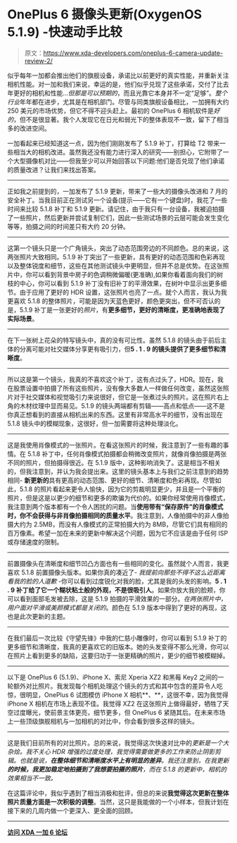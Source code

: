 # OnePlus 6 摄像头更新(OxygenOS 5.1.9) -快速动手比较

> 原文：<https://www.xda-developers.com/oneplus-6-camera-update-review-2/>

似乎每年一加都会推出他们的旗舰设备，承诺比以前更好的真实性能，并重新关注相机性能。对一加和我们来说，幸运的是，他们似乎兑现了这些承诺，交付了比去年更好的相机和性能...*但那是可以预期的*，而且光靠它本身并不一定“足够”。*整个行业*年年都在进步，尤其是在相机部门。尽管与同类旗舰设备相比，一加拥有大约 250 美元的市场优势，但它不得不迎头赶上。最初的 OnePlus 6 相机软件是*好的*，但不是很显著。我个人发现它在日光和弱光下的整体表现不一致，留下了相当多的改进空间。

一加看起来已经知道这一点，因为他们刚刚发布了 5.1.9 补丁，打算给 T2 带来一些相当大的相机改进。虽然我还没有能力进行深入的研究——别担心，它附带了一个大型摄像机对比——但我至少可以开始回答以下问题:他们是否兑现了他们承诺的质量改进？让我们来找出答案。

* * *

正如我之前提到的，一加发布了 5.1.9 更新，带来了一些大的摄像头改进和 7 月的安全补丁。当我目前正在测试另一个设备(提示——它有一个键盘)时，我花了一些时间来比较 5.1.8 补丁和 5.1.9 更新。请记住，由于我只有一台设备，我被迫拍摄了一些照片，然后更新并尝试复制它们，因此一些测试场景的云层可能会发生变化等等，拍摄之间的时间差只有大约 20 分钟。

* * *

这第一个镜头只是一个广角镜头，突出了动态范围旁边的不同颜色。总的来说，这两张照片大致相同。5.1.9 补丁突出了一些更新，具有更好的动态范围和色彩再现以及整体锐度和细节，这些在其他测试镜头中更明显，但并不总是优势。在这张照片中，你可以看到背景中房子的色调稍微偏暖(更准确),如果你看着面向我们的树枝的中心，你可以看到 5.1.9 补丁没有旧补丁的平滑效果，在树叶中显示出更多细节。由于应用了更好的 HDR 设置，这张照片也亮了一点。就个人而言，我认为我更喜欢 5.1.8 的整体照片，可能是因为天蓝色更好，颜色更突出，但不可否认的是，5.1.9 补丁是一张更好的*照片*，有**更多细节，更好的清晰度，更准确地表现了实际场景**。

* * *

在下一张树上花朵的特写镜头中，真的没有可比性。虽然 5.1.8 的镜头由于前后主体的分离可能对社交媒体分享更有吸引力，但**5 . 1 . 9 的镜头提供了更多细节和清晰度**。

* * *

所以这是第一个镜头，我真的不喜欢这个补丁，这有点过头了，HDR。现在，我在股票设置中拍摄了所有这些照片，没有像大多数人一样做任何改变，虽然这张照片对于社交媒体和视觉吸引力来说很好，但它是一张煮过头的照片。这在照片右上角的木材纹理中显而易见。5.1.9 的镜头两端都有剪辑——高点和低点——这不是你真正想看到的直接从相机出来的东西。这里有非常高水平的细节，没有出现在 5.1.8 镜头中的模糊现象，这很好，但一加需要将这种处理淡化。

* * *

这是我使用肖像模式的一张照片。在看这张照片的时候，我注意到了一些有趣的事情。在 5.1.8 补丁中，任何肖像模式拍摄都会稍微改变照片，就像肖像拍摄是两张不同的照片，但拍摄得很近。在 5.1.9 版中，这种影响消失了。这是相当不相关的，但我注意到，并认为我会提出来。这里的镜头基本上与我们之前注意到的趋势相同- **新更新的**具有更高的动态范围、更好的细节、清晰度和色彩再现。尽管如此，5.1.8 的照片看起来更令人愉快，因为它的剪裁明显更少，并且是一个平衡的照片，但是这是以更少的细节和更多的欺骗为代价的。如果你经常使用肖像模式，我注意到两个版本都有一个令人困扰的问题。当**使用带有“保存原件”的肖像模式时，你不会获得与非肖像拍摄相同的质量水平**。我注意到，人像拍摄中的非人像拍摄大约为 2.5MB，而没有人像模式的正常拍摄大约为 8MB，尽管它们具有相同的百万像素。希望一加在未来的更新中解决这个问题，因为它不应该是由于任何 ISP 或存储速度的限制。

* * *

前置摄像头在清晰度和细节凹凸方面也有一些相同的变化。虽然就个人而言，我更喜欢 5.1.8 前置摄像头版本。如果你真的凑近了- *我提前向那些不得不这么近距离看我的脸的人道歉* -你可以看到过度锐化对我的脸，尤其是我的头发的影响。**5 . 1 . 9 补丁给了它一个糊状粘土般的外观，不是很吸引人**。如果你放大我的脸颊，你可以看到面部毛发被去除，这是 5.1.9 拍摄的平滑效果的一部分。*在两张照片中，用户面对平滑或美颜模式都是关闭的*。颜色在 5.1.9 版本中得到了更好的再现，这也是此次更新的主题。

* * *

在我们最后一次比较《守望先锋》中我的仁慈小雕像时，你可以看到 5.1.9 补丁的更多细节和清晰度，我真的更喜欢它的旧版本。她的头发变得不那么光滑，你可以在照片上看到更多的缺陷，这要归功于一张更精确的照片，更少的细节被模糊掉。

* * *

以下是 OnePlus 6 (5.1.9)、iPhone X、索尼 Xperia XZ2 和黑莓 Key2 之间的一轮额外对比照片。我发现每个相机处理这个镜头的方式和其中包含的差异令人吃惊，很明显，OnePlus 6 试图模仿 iPhone X 相机**、**，这很不幸，因为我觉得 iPhone X 相机在市场上表现不佳。我觉得 XZ2 在这张照片上做得最好，牺牲了天空过度曝光，使前景主体更亮，细节更多，但 OnePlus 6 紧随其后。在未来市场上一些顶级旗舰相机与一加相机的对比中，你会看到很多这样的镜头。

* * *

这是我们目前所有的对比照片。总的来说，我觉得这次快速对比中的*更新是一个大杂烩。我不关心 HDR 增强的过度处理，我觉得需要做更多的工作来防止阴影剪辑。也就是说，**在整体细节和清晰度水平上有明显的差异**。我还注意到，在我更新**的时候，我更加稳定地拍摄到了我想要拍摄的照片**，而在 5.1.8 的更新中，相机的效果相当不一致。*

在这篇评论中，我似乎遇到了相当消极和批评，但总的来说**我觉得这次更新在整体照片质量方面是一次积极的调整**。当然，这只是我能做的一个小样本，但我计划在接下来的几周内做一个更深入、更全面的回顾。

* * *

[**访问 XDA 一加 6 论坛**](https://forum.xda-developers.com/oneplus-6)